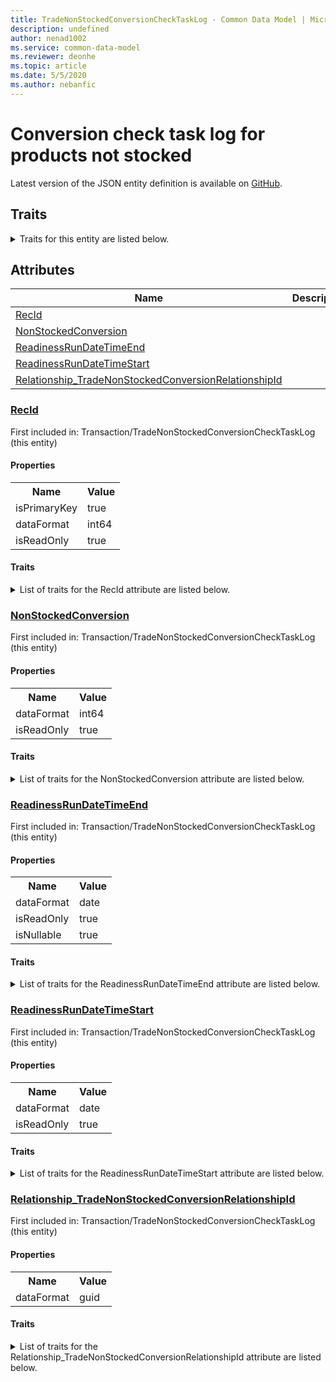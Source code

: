 ```yaml
---
title: TradeNonStockedConversionCheckTaskLog - Common Data Model | Microsoft Docs
description: undefined
author: nenad1002
ms.service: common-data-model
ms.reviewer: deonhe
ms.topic: article
ms.date: 5/5/2020
ms.author: nebanfic
---
```


# Conversion check task log for products not stocked

  
 Latest version of the JSON entity definition is available on <a href="https://github.com/Microsoft/CDM/tree/master/schemaDocuments/core/operationsCommon/Tables/SupplyChain/SalesAndMarketing/Transaction/TradeNonStockedConversionCheckTaskLog.cdm.json" target="_blank">GitHub</a>.  

## Traits

<details>
<summary>Traits for this entity are listed below.  
</summary>

**is.identifiedBy**  
  names a specifc identity attribute to use with an entity  <table><tr><th>Parameter</th><th>Value</th><th>Data type</th><th>Explanation</th></tr><tr><td>attribute</td><td>[TradeNonStockedConversionCheckTaskLog/(resolvedAttributes)/RecId](#RecId)</td><td>attribute</td><td></td></tr></table>

**is.CDM.entityVersion**  
  <table><tr><th>Parameter</th><th>Value</th><th>Data type</th><th>Explanation</th></tr><tr><td>versionNumber</td><td>"1.0.0"</td><td>string</td><td>semantic version number of the entity</td></tr></table>

**is.application.releaseVersion**  
  <table><tr><th>Parameter</th><th>Value</th><th>Data type</th><th>Explanation</th></tr><tr><td>releaseVersion</td><td>"10.0.13.0"</td><td>string</td><td>semantic version number of the application introducing this entity</td></tr></table>

**is.localized.displayedAs**  
  Holds the list of language specific display text for an object.  <table><tr><th>Parameter</th><th>Value</th><th>Data type</th><th>Explanation</th></tr><tr><td>localizedDisplayText</td><td><table><tr><th>languageTag</th><th>displayText</th></tr><tr><td>en</td><td>Conversion check task log for products not stocked</td></tr></table></td><td>entity</td><td>a reference to the constant entity holding the list of localized text</td></tr></table>

</details>

## Attributes

|Name|Description|First Included in Instance|
|---|---|---|
|[RecId](#RecId)||<a href="TradeNonStockedConversionCheckTaskLog.md" target="_blank">Transaction/TradeNonStockedConversionCheckTaskLog</a>|
|[NonStockedConversion](#NonStockedConversion)||<a href="TradeNonStockedConversionCheckTaskLog.md" target="_blank">Transaction/TradeNonStockedConversionCheckTaskLog</a>|
|[ReadinessRunDateTimeEnd](#ReadinessRunDateTimeEnd)||<a href="TradeNonStockedConversionCheckTaskLog.md" target="_blank">Transaction/TradeNonStockedConversionCheckTaskLog</a>|
|[ReadinessRunDateTimeStart](#ReadinessRunDateTimeStart)||<a href="TradeNonStockedConversionCheckTaskLog.md" target="_blank">Transaction/TradeNonStockedConversionCheckTaskLog</a>|
|[Relationship_TradeNonStockedConversionRelationshipId](#Relationship_TradeNonStockedConversionRelationshipId)||<a href="TradeNonStockedConversionCheckTaskLog.md" target="_blank">Transaction/TradeNonStockedConversionCheckTaskLog</a>|

### <a href=#RecId name="RecId">RecId</a>

First included in: Transaction/TradeNonStockedConversionCheckTaskLog (this entity)  

#### Properties

<table><tr><th>Name</th><th>Value</th></tr><tr><td>isPrimaryKey</td><td>true</td></tr><tr><td>dataFormat</td><td>int64</td></tr><tr><td>isReadOnly</td><td>true</td></tr></table>

#### Traits

<details>
<summary>List of traits for the RecId attribute are listed below.</summary>

**is.dataFormat.integer**  
**is.dataFormat.big**  
**is.identifiedBy**  
names a specifc identity attribute to use with an entity  <table><tr><th>Parameter</th><th>Value</th><th>Data type</th><th>Explanation</th></tr><tr><td>attribute</td><td>[TradeNonStockedConversionCheckTaskLog/(resolvedAttributes)/RecId](#RecId)</td><td>attribute</td><td></td></tr></table>

**is.readOnly**  
**is.dataFormat.integer**  
**is.dataFormat.big**  
</details>

### <a href=#NonStockedConversion name="NonStockedConversion">NonStockedConversion</a>

First included in: Transaction/TradeNonStockedConversionCheckTaskLog (this entity)  

#### Properties

<table><tr><th>Name</th><th>Value</th></tr><tr><td>dataFormat</td><td>int64</td></tr><tr><td>isReadOnly</td><td>true</td></tr></table>

#### Traits

<details>
<summary>List of traits for the NonStockedConversion attribute are listed below.</summary>

**is.dataFormat.integer**  
**is.dataFormat.big**  
**is.readOnly**  
**is.dataFormat.integer**  
**is.dataFormat.big**  
</details>

### <a href=#ReadinessRunDateTimeEnd name="ReadinessRunDateTimeEnd">ReadinessRunDateTimeEnd</a>

First included in: Transaction/TradeNonStockedConversionCheckTaskLog (this entity)  

#### Properties

<table><tr><th>Name</th><th>Value</th></tr><tr><td>dataFormat</td><td>date</td></tr><tr><td>isReadOnly</td><td>true</td></tr><tr><td>isNullable</td><td>true</td></tr></table>

#### Traits

<details>
<summary>List of traits for the ReadinessRunDateTimeEnd attribute are listed below.</summary>

**is.dataFormat.date**  
**means.measurement.date**  
**is.readOnly**  
**is.nullable**  
The attribute value may be set to NULL.  

**is.dataFormat.date**  
</details>

### <a href=#ReadinessRunDateTimeStart name="ReadinessRunDateTimeStart">ReadinessRunDateTimeStart</a>

First included in: Transaction/TradeNonStockedConversionCheckTaskLog (this entity)  

#### Properties

<table><tr><th>Name</th><th>Value</th></tr><tr><td>dataFormat</td><td>date</td></tr><tr><td>isReadOnly</td><td>true</td></tr></table>

#### Traits

<details>
<summary>List of traits for the ReadinessRunDateTimeStart attribute are listed below.</summary>

**is.dataFormat.date**  
**means.measurement.date**  
**is.readOnly**  
**is.dataFormat.date**  
</details>

### <a href=#Relationship_TradeNonStockedConversionRelationshipId name="Relationship_TradeNonStockedConversionRelationshipId">Relationship_TradeNonStockedConversionRelationshipId</a>

First included in: Transaction/TradeNonStockedConversionCheckTaskLog (this entity)  

#### Properties

<table><tr><th>Name</th><th>Value</th></tr><tr><td>dataFormat</td><td>guid</td></tr></table>

#### Traits

<details>
<summary>List of traits for the Relationship_TradeNonStockedConversionRelationshipId attribute are listed below.</summary>

**is.dataFormat.character**  
**is.dataFormat.big**  
**is.dataFormat.array**  
**is.dataFormat.guid**  
**means.identity.entityId**  
**is.linkedEntity.identifier**  
Marks the attribute(s) that hold foreign key references to a linked (used as an attribute) entity. This attribute is added to the resolved entity to enumerate the referenced entities.  <table><tr><th>Parameter</th><th>Value</th><th>Data type</th><th>Explanation</th></tr><tr><td>entityReferences</td><td><table><tr><th>entityReference</th><th>attributeReference</th></tr><tr><td><a href="../WorksheetHeader/TradeNonStockedConversion.md" target="_blank">/core/operationsCommon/Tables/SupplyChain/SalesAndMarketing/WorksheetHeader/TradeNonStockedConversion.cdm.json/TradeNonStockedConversion</a></td><td><a href="../WorksheetHeader/TradeNonStockedConversion.md#RecId" target="_blank">RecId</a></td></tr></table></td><td>entity</td><td>a reference to the constant entity holding the list of entity references</td></tr></table>

**is.dataFormat.guid**  
**is.dataFormat.character**  
**is.dataFormat.array**  
</details>
